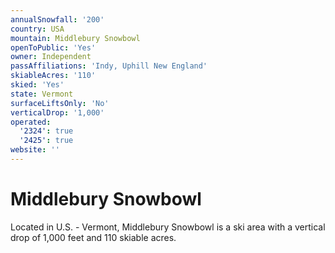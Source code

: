 ```yaml
---
annualSnowfall: '200'
country: USA
mountain: Middlebury Snowbowl
openToPublic: 'Yes'
owner: Independent
passAffiliations: 'Indy, Uphill New England'
skiableAcres: '110'
skied: 'Yes'
state: Vermont
surfaceLiftsOnly: 'No'
verticalDrop: '1,000'
operated:
  '2324': true
  '2425': true
website: ''
---
```



# Middlebury Snowbowl

Located in U.S. - Vermont, Middlebury Snowbowl is a ski area with a vertical drop of 1,000 feet and 110 skiable acres.
